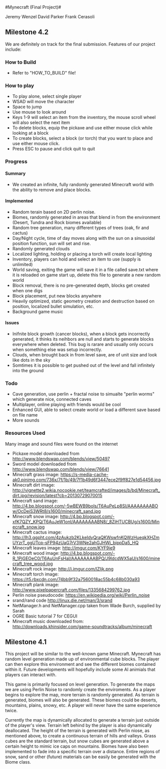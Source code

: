 #Mynecraft (Final Project)#

Jeremy Wenzel
David Parker
Frank Cerasoli

## Milestone 4.2
We are definitely on track for the final submission. Features of our project include:

### How to Build
* Refer to "HOW_TO_BUILD" file!

### How to play
* To play alone, select single player
* WSAD will move the character
* Space to jump
* Use mouse to look around
* Keys 1-9 will select an item from the inventory, the mouse scroll wheel will also select the next item
* To delete blocks, equip the pickaxe and use either mouse click while looking at a block
* To create blocks, select a block (or torch) that you want to place and use either mouse click.
* Press ESC to pause and click quit to quit

### Progress

#### Summary
* We created an infinite, fully randomly generated Minecraft world with the ability to remove and place blocks.

#### Implemented
* Random terain based on 2D perlin noise.
* Biomes, randomly generated in areas that blend in from the environment (Desert, Tundra and Rock biomes available)
* Random tree generation, many different types of trees (oak, fir and cactus)
* Day/Night cycle, time of day moves along with the sun on a sinusoidal position function, sun will set and rise.
* Randomly generated clouds
* Localized lighting, holding or placing a torch will create local lighting
* Inventory, players can hold and select an item to use (supply is unlimited)
* World saving, exiting the game will save it in a file called save.txt where it is reloaded on game start up, delete this file to generate a new random world
* Block removal, there is no pre-generated depth, blocks get created when one digs
* Block placement, put new blocks anywhere
* Heavily optimized, static geometry creation and destruction based on position, localized bullet simulation, etc.
* Background game music

#### Issues
* Inifnite block growth (cancer blocks), when a block gets incorrectly generated, it thinks its neihbors are null and starts to generate blocks everywhere when deleted. This bug is rarare and usually only occurs when something else was setup incorrectly.
* Clouds, when brought back in from level save, are of unit size and look like dots in the sky
* Somtimes it is possible to get pushed out of the level and fall infinitely into the ground

### Todo
* Cave generation, use perlin + fractal noise to simualte "perlin worms" which generate nice, connected caves
* Multiplayer, online playing with friends would be cool
* Enhanced GUI, able to select create world or load a different save based on file name
* More sounds

### Resources Used
Many image and sound files were found on the internet
* Pickaxe model downloaded from http://www.blendswap.com/blends/view/50497
* Sword model downloaded from http://www.blendswap.com/blends/view/76641
* Minecraft grass image: https://s-media-cache-ak0.pinimg.com/736x/7f/1b/49/7f1b49d6f3447ece2f9ff827e1d54456.jpg
* Minecraft dirt image: http://vignette2.wikia.nocookie.net/teamcrafted/images/b/bd/Minecraft_dirt.jpg/revision/latest?cb=20130729070015
* Minecraft sand image: http://4.bp.blogspot.com/-5wBEWB9bols/T6AuPeLp8SI/AAAAAAAABOw/OcDeiS3WRt8/s1600/minecraft_sand.jpg
* Minecraft snow image: http://4.bp.blogspot.com/-xfK7QZY_KPQ/T6AuJeW1onI/AAAAAAAABN8/_8ZiHTUCBUg/s1600/Minecraft_snow.jpg
* Minecraft cactus image: http://lh3.ggpht.com/4zAukzb2KLkeIdyQraQKWswfnKQWzHueqkXHZmUYzrT_ggUTcp-sFP94zUaG7rV3WNe2ahGJHWj_bippDa5_HQ
* Minecraft leaves image: http://imgur.com/KYF9ie9
* Minecraft wood image: http://4.bp.blogspot.com/-R_1PjGEOeC0/T6AuUnFsHaI/AAAAAAAABPQ/J9IdcdWX5aU/s1600/minecraft_tree_wood.jpg
* Minecraft rock image: http://i.imgur.com/lZIjk.png
* Minecraft torch image: https://t5.rbxcdn.com/74bb9f32a7560018ac55b4c68b030a93
* Minecraft plank image: http://www.pixelpapercraft.com/files/1335684299762.jpg
* Perlin noise pseudocode: https://en.wikipedia.org/wiki/Perlin_noise
* srand/rand code http://linux.die.net/man/3/srand
* NetManager.h and NetManager.cpp taken from Wade Burch, supplied by Sarah
* OGRE Basic tutorial 7 for CEGUI
* Minecraft music downloaded from: http://downloads.khinsider.com/game-soundtracks/album/minecraft


## Milestone 4.1

This project will be similar to the well-known game Minecraft. Mynecraft has random level generation made up of environmental cube blocks. The player can then explore this environment and see the different biomes contained within it. Future developments will hopefully include some AI animials that players can interact with.

This game is primarily focused on level generation. To generate the maps we are using Perlin Noise to randomly create the enviroments. As a player begins to explore the map, more terrain is randomly generated. As terrain is generated, biomes will also be generated. These biomes could be deserts, mountains, plains, snowy, etc. A player will never have the same experience twice.

Currently the map is dynamically allocated to generate a terrain just outside of the player's view. Terrain left behind by the player is also dynamically deallocated. The height of the terrain is generated with Perlin niose, as mentioned above, to create a continuous terrain of hills and valleys. Grass cubes are the standard terrain, but snow cubes are generated above a certain height to mimic ice caps on mountains. Biomes have also been implemented to fade into a specific terrain over a distance. Entire regions of snow, sand or other (future) materials can be easily be generated with the Biome class.